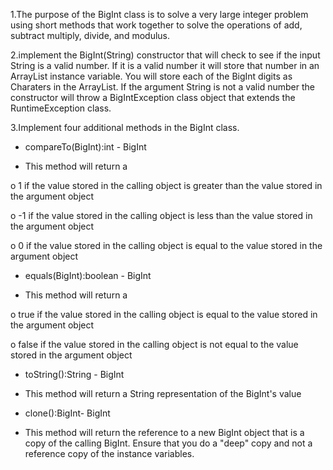 1.The purpose of the BigInt class is to solve a very large integer problem using short methods that work together to solve the operations of add, subtract multiply, divide, and modulus.  

2.implement the BigInt(String) constructor that will check to see if the input String is a valid number. If it is a valid number it will store that number in an ArrayList instance variable. You will store each of the BigInt digits as Charaters in the ArrayList. If the argument String is not a valid number the constructor will throw a BigIntException class object that extends the RuntimeException class. 

3.Implement four additional methods in the BigInt class.

+ compareTo(BigInt):int - BigInt

- This method will return a

o 1 if the value stored in the calling object is greater than the value stored in the argument object

o -1 if the value stored in the calling object is less than the value stored in the argument object

o 0 if the value stored in the calling object is equal to the value stored in the argument object

+ equals(BigInt):boolean - BigInt

- This method will return a

o true if the value stored in the calling object is equal to the value stored in the argument object

o false if the value stored in the calling object is not equal to the value stored in the argument object

+ toString():String - BigInt

- This method will return a String representation of the BigInt's value

+ clone():BigInt- BigInt

- This method will return the reference to a new BigInt object that is a copy of the calling BigInt. Ensure that you do a "deep" copy and not a reference copy of the instance variables.
